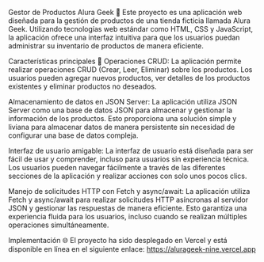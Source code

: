 Gestor de Productos Alura Geek 🛒
Este proyecto es una aplicación web diseñada para la gestión de productos de una tienda ficticia llamada Alura Geek. Utilizando tecnologías web estándar como HTML, CSS y JavaScript, la aplicación ofrece una interfaz intuitiva para que los usuarios puedan administrar su inventario de productos de manera eficiente.

Características principales 🚀
Operaciones CRUD: La aplicación permite realizar operaciones CRUD (Crear, Leer, Eliminar) sobre los productos. Los usuarios pueden agregar nuevos productos, ver detalles de los productos existentes y eliminar productos no deseados.

Almacenamiento de datos en JSON Server: La aplicación utiliza JSON Server como una base de datos JSON para almacenar y gestionar la información de los productos. Esto proporciona una solución simple y liviana para almacenar datos de manera persistente sin necesidad de configurar una base de datos compleja.

Interfaz de usuario amigable: La interfaz de usuario está diseñada para ser fácil de usar y comprender, incluso para usuarios sin experiencia técnica. Los usuarios pueden navegar fácilmente a través de las diferentes secciones de la aplicación y realizar acciones con solo unos pocos clics.

Manejo de solicitudes HTTP con Fetch y async/await: La aplicación utiliza Fetch y async/await para realizar solicitudes HTTP asíncronas al servidor JSON y gestionar las respuestas de manera eficiente. Esto garantiza una experiencia fluida para los usuarios, incluso cuando se realizan múltiples operaciones simultáneamente.

Implementación 🌐
El proyecto ha sido desplegado en Vercel y está disponible en línea en el siguiente enlace: https://alurageek-nine.vercel.app
